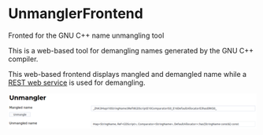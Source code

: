 # UnmanglerFrontend
Fronted for the GNU C++ name unmangling tool

This is a web-based tool for demangling names generated by the GNU C++ compiler.

This web-based frontend displays mangled and demangled name while a [REST web service](https://github.com/agentS/UnmanglerBackend) is used for demangling.

![Resolution of a mangled name](demo.png)
